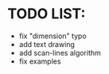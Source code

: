 # TODO LIST:
- fix "dimension" typo 
- add text drawing
- add scan-lines algorithm
- fix examples


